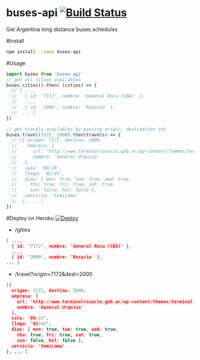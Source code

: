 # buses-api [![Build Status](https://travis-ci.org/Urucas/buses-api.svg?branch=master)](https://travis-ci.org/Urucas/buses-api)
Get Argentina long distance buses schedules

#Install
```bash
npm install --save buses-api
```

#Usage
```javascript
import buses from 'buses-api'
// get all cities availables
buses.cities().then( (cities) => {
  // [ ..., 
  //   { id: '7172', nombre: 'General Roca (CBA)' }, 
  //   ..., 
  //   { id: '2000', nombre: 'Rosario' }, 
  //  ... ]
})

// get travels availables by passing origin, destination ids
buses.travel(7172, 2000).then(travels) => {
  // [{ origen: 7172, destino: 2000,
  //    empresa: { 
  //      url: 'http://www.terminalrosario.gob.ar/wp-content/themes/terminal-rosario/popups/empresa.php?id=37',
  //      nombre: 'General Urquiza' 
  //   },
  //   sale: '00:15',
  //   llega: '02:45',
  //   dias: { mon: true, tue: true, wed: true,
  //     thu: true, fri: true, sat: true, 
  //     sun: false, hol: false },
  //   servicio: 'Semicama' 
  //  }, ... ]
})
```

#Deploy on Heroku
[![Deploy](https://www.herokucdn.com/deploy/button.svg)](https://heroku.com/deploy?template=https://github.com/Urucas/buses-api)


* /gities
```json
[ ..., 
  { id: '7172', nombre: 'General Roca (CBA)' }, 
  ..., 
  { id: '2000', nombre: 'Rosario' }, 
... ]
```
* /travel?origin=7172&dest=2000
```json
[{ 
  origen: 7172, destino: 2000,
  empresa: { 
    url: 'http://www.terminalrosario.gob.ar/wp-content/themes/terminal-rosario/popups/empresa.php?id=37',
    nombre: 'General Urquiza' 
  },
  sale: '00:15',
  llega: '02:45',
  dias: { mon: true, tue: true, wed: true,
    thu: true, fri: true, sat: true, 
    sun: false, hol: false },
  servicio: 'Semicama' 
}, ... ]
```

